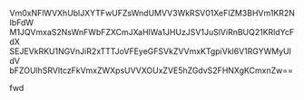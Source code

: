 Vm0xNFlWVXhUblJXYTFwUFZsWndUMVV3WkRSV01XeFlZM3BHVm1KR2NIbFdW
M1JQVmxaS2NsWnFWbFZXCmJXaHlWa1JHUzJSV1JuSlViRnBUQ21KRldYcFdX
SEJEVkRKU1NGVnJiR2xTTTJoVFEyeGFSVkZVVmxKTgpiVkl6V1RGYWMyUldV
bFZOUlhSRVltczFkVmxZWXpsUVVXOUxZVE5hZGdvS2FHNXgKCmxnZw==

fwd